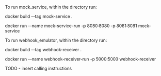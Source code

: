 To run mock_service, within the directory run:

docker build --tag mock-service .

docker run --name mock-service-run -p 8080:8080 -p 8081:8081 mock-service


To run webhook_emulator, within the directory run:

docker build --tag webhook-receiver .

docker run --name webhook-receiver-run -p 5000:5000 webhook-receiver


TODO - insert calling instructions
